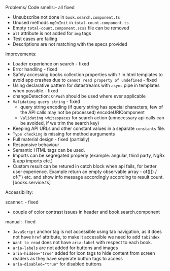 Problems/ Code smells:- all fixed

- Unsubscribe not done in `book.search.component.ts`
- Unused methods `ngOnInit` in `total-count.component.ts`
- Empty `total-count.component.scss` file can be removed
- `alt` attribute is not added for `img` tags
- Test cases are failing
- Descriptions are not matching with the specs provided

Improvements:

- Loader experience on search - fixed
- Error handling - fixed
- Safely accessing books collection properties with `?` in html templates to avoid app crashes due to `cannot read property of undefined` - fixed
- Using declarative pattern for datastreams with `async` pipe in templates when possible.- fixed
- changeDetection: `OnPush` should be used where ever applicable
- `Validating query string` - fixed
  - query string encoding (if query string has special characters, few of the API calls may not be processed) encodeURIComponent
  - `Validating whitespaces` for search action (unnecessary api calls can be avoided, if we trim the search key)
- Keeping API URLs and other constant values in a separate `constants` file.
- `Type checking` is missing for method aurguments
- Full material design - fixed (partially)
- Responsive behaviour
- Semantic HTML tags can be used.
- Imports can be segregated properly (example: angular, third party, NgRx & app imports etc.)
- Custom result can be retured in catch block when api fails, for better user experience. Example return an empty observable array - of([]) / of('') etc. and show info message accordingly according to result count. [books.service.ts]

Accessibility:

scanner: - fixed

- couple of color contrast issues in header and book.search.component

manual:- fixed

- `JavaScript` anchor tag is not accessible using tab navigation, as it does not have `href` attribute, to make it accessible we need to add `tabindex`
- `Want to read` does not have `aria-label` with respect to each book.
- `aria-labels` are not added for buttons and images
- `aria-hidden="true"` added for icon tags to hide content from screen readers as they have seperate button tags to access
- `aria-disabled="true"` for disabled buttons